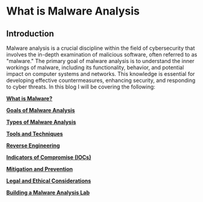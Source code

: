 # What is Malware Analysis

## Introduction

Malware analysis is a crucial discipline within the field of cybersecurity that involves the in-depth examination of malicious software, often referred to as "malware." The primary goal of malware analysis is to understand the inner workings of malware, including its functionality, behavior, and potential impact on computer systems and networks. This knowledge is essential for developing effective countermeasures, enhancing security, and responding to cyber threats. In this blog I will be covering the following:

[**What is Malware?**](What%20is%20Malware%20Analysis%207b5fed2c69e24a66845065031a93100c/What%20is%20Malware%208c5934a34d304d06aa984b5f2b7dad27.md)

[**Goals of Malware Analysis**](What%20is%20Malware%20Analysis%207b5fed2c69e24a66845065031a93100c/Goals%20of%20Malware%20Analysis%2025c94e2bb648426ab310f3bdb359f9dd.md)

[**Types of Malware Analysis**](What%20is%20Malware%20Analysis%207b5fed2c69e24a66845065031a93100c/Types%20of%20Malware%20Analysis%2044af8714f6a547b393519260e55df7ac.md)

[**Tools and Techniques**](What%20is%20Malware%20Analysis%207b5fed2c69e24a66845065031a93100c/Tools%20and%20Techniques%20d90c1bb667c34c62a5d62a343461c6ab.md)

[**Reverse Engineering**](What%20is%20Malware%20Analysis%207b5fed2c69e24a66845065031a93100c/Reverse%20Engineering%20eeec5582fae84aceaaab61e3a0c0171c.md)

[**Indicators of Compromise (IOCs)**](What%20is%20Malware%20Analysis%207b5fed2c69e24a66845065031a93100c/Indicators%20of%20Compromise%20(IOCs)%20ed282ca868a641f88c3d1bb6b3296f4d.md)

[**Mitigation and Prevention**](What%20is%20Malware%20Analysis%207b5fed2c69e24a66845065031a93100c/Mitigation%20and%20Prevention%2066543b7769d7488daa61270a03bf6ea5.md)

[**Legal and Ethical Considerations**](What%20is%20Malware%20Analysis%207b5fed2c69e24a66845065031a93100c/Legal%20and%20Ethical%20Considerations%20b85ecc65118240d98547a5f70944be6e.md)

[**Building a Malware Analysis Lab**](What%20is%20Malware%20Analysis%207b5fed2c69e24a66845065031a93100c/Building%20a%20Malware%20Analysis%20Lab%2056a3a3cf1e964f919654a41176ecd478.md)
